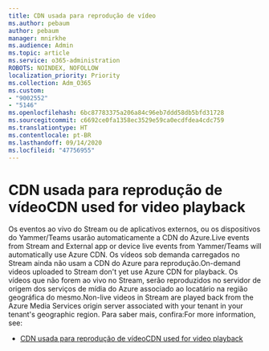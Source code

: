```yaml
---
title: CDN usada para reprodução de vídeo
ms.author: pebaum
author: pebaum
manager: mnirkhe
ms.audience: Admin
ms.topic: article
ms.service: o365-administration
ROBOTS: NOINDEX, NOFOLLOW
localization_priority: Priority
ms.collection: Adm_O365
ms.custom:
- "9002552"
- "5146"
ms.openlocfilehash: 6bc87783375a206a84c96eb7ddd58db5bfd31728
ms.sourcegitcommit: c6692ce0fa1358ec3529e59ca0ecdfdea4cdc759
ms.translationtype: HT
ms.contentlocale: pt-BR
ms.lasthandoff: 09/14/2020
ms.locfileid: "47756955"
---
```

# <a name="cdn-used-for-video-playback"></a><span data-ttu-id="6fa1a-102">CDN usada para reprodução de vídeo</span><span class="sxs-lookup"><span data-stu-id="6fa1a-102">CDN used for video playback</span></span>

<span data-ttu-id="6fa1a-103">Os eventos ao vivo do Stream ou de aplicativos externos, ou os dispositivos do Yammer/Teams usarão automaticamente a CDN do Azure.</span><span class="sxs-lookup"><span data-stu-id="6fa1a-103">Live events from Stream and External app or device live events from Yammer/Teams will automatically use Azure CDN.</span></span> <span data-ttu-id="6fa1a-104">Os vídeos sob demanda carregados no Stream ainda não usam a CDN do Azure para reprodução.</span><span class="sxs-lookup"><span data-stu-id="6fa1a-104">On-demand videos uploaded to Stream don't yet use Azure CDN for playback.</span></span> <span data-ttu-id="6fa1a-105">Os vídeos que não forem ao vivo no Stream, serão reproduzidos no servidor de origem dos serviços de mídia do Azure associado ao locatário na região geográfica do mesmo.</span><span class="sxs-lookup"><span data-stu-id="6fa1a-105">Non-live videos in Stream are played back from the Azure Media Services origin server associated with your tenant in your tenant's geographic region.</span></span> <span data-ttu-id="6fa1a-106">Para saber mais, confira:</span><span class="sxs-lookup"><span data-stu-id="6fa1a-106">For more information, see:</span></span>

- [<span data-ttu-id="6fa1a-107">CDN usada para reprodução de vídeo</span><span class="sxs-lookup"><span data-stu-id="6fa1a-107">CDN used for video playback</span></span>](https://docs.microsoft.com/stream/network-overview#cdn-used-for-video-playback)
